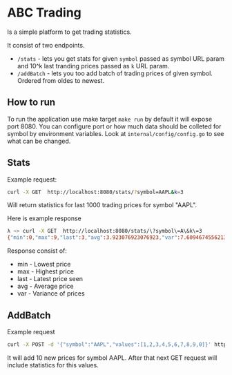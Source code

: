 # ABC Trading

Is a simple platform to get trading statistics. 

It consist of two endpoints.
- `/stats` - lets you get stats for given `symbol` passed as symbol URL param and 10^k last tranding prices passed as `k` URL param.
- `/addBatch` - lets you too add batch of trading prices of given symbol. Ordered from oldes to newest.

## How to run 

To run the application use make target `make run` by default it will expose port 8080. You can
configure port or how much data should be colleted for symbol by environment variables. Look at `internal/config/config.go` to 
see what can be changed.

## Stats 

Example request:
``` bash
curl -X GET  http://localhost:8080/stats/?symbol=AAPL&k=3
```

Will return statistics for last 1000 trading prices for symbol "AAPL".

Here is example response
``` bash 
λ ~> curl -X GET  http://localhost:8080/stats/\?symbol\=A\&k\=3
{"min":0,"max":9,"last":3,"avg":3.923076923076923,"var":7.609467455621303}
```

Response consist of:
- min - Lowest price
- max - Highest price
- last - Latest price seen
- avg - Average price
- var - Variance of prices

## AddBatch

Example request 
``` bash
curl -X POST -d '{"symbol":"AAPL","values":[1,2,3,4,5,6,7,8,9,0]}' http://localhost:8080/add_batch/
```

It will add 10 new prices for symbol AAPL. After that next GET request will include statistics for this values.


